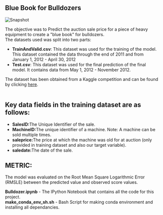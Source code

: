 ## Blue Book for Bulldozers

![Snapshot](https://user-images.githubusercontent.com/36225987/68218369-365da080-000a-11ea-8778-80bf14d23b5a.JPG)


The objective was to Predict the auction sale price for a piece of heavy equipment to create a "blue book" for bulldozers. <br>
The datasets used was split into two parts:
<ul>
<li><b>TrainAndValid.csv</b>: This dataset was used for the training of the model. This dataset contained the data through the end
of 2011 and from January 1, 2012 - April 30, 2012</li>
<li><b>Test.csv</b>: This dataset was used for the final prediction of the final model. It contains 
data from May 1, 2012 - November 2012.</li>
</ul>
The dataset has been obtained from a Kaggle competition and can be found by clicking
<a href="https://www.kaggle.com/c/bluebook-for-bulldozers/data">here</a>.</font><br><br>
<h2> Key data fields in the training dataset are as follows:</h2>
<ul>
<li><b>SalesID:</b>The Unique Identifier of the sale.</li>
<li><b>MachineID:</b>The unique identifier of a machine. Note: A machine can be sold multiple times.</li>
<li><b>saleprice:</b>The price at which the machine was old for at auction (only provided in training dataset and also our target variable).</li>
<li><b>saledate:</b>The date of the sale.</li></ul>
<h2> METRIC:</h2>
The model was evaluated on the Root Mean Square Logarithmic Error (RMSLE) between the predicted value and observed score values. 

<b>Bulldozer.ipynb</b> - The IPython Notebook that contains all the code for this project.<br>
<b>make_conda_env_sh.sh</b> - Bash Script for making conda environment and installing all dependancies.
